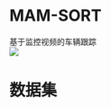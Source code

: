 # MAM-SORT
基于监控视频的车辆跟踪<br>
![](https://github.com/wuchuimao/MAM-SORT/raw/main/images/MVI-39311.gif)<br>
# 数据集
